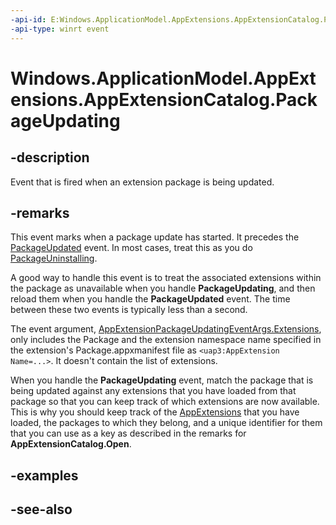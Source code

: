 ```yaml
---
-api-id: E:Windows.ApplicationModel.AppExtensions.AppExtensionCatalog.PackageUpdating
-api-type: winrt event
---
```


<!-- Event syntax
public event Windows.Foundation.TypedEventHandler PackageUpdating<Windows.ApplicationModel.AppExtensions.AppExtensionCatalog,  Windows.ApplicationModel.AppExtensions.AppExtensionPackageUpdatingEventArgs>
-->

# Windows.ApplicationModel.AppExtensions.AppExtensionCatalog.PackageUpdating

## -description
Event that is fired when an extension package is being updated.

## -remarks
This event marks when a package update has started. It precedes the [PackageUpdated](appextensioncatalog_packageupdated.md) event. In most cases, treat this as you do  [PackageUninstalling](appextensioncatalog_packageuninstalling.md).

A good way to handle this event is to treat the associated extensions within the package as unavailable when you handle **PackageUpdating**, and then reload them when you handle the **PackageUpdated** event. The time between these two events is typically less than a second.  

The event argument, [AppExtensionPackageUpdatingEventArgs.Extensions](appextensionpackageupdatingeventargs.md), only includes the Package and the extension namespace name specified in the extension's Package.appxmanifest file as  `<uap3:AppExtension Name=...>`. It doesn't contain the list of extensions.

When you handle the **PackageUpdating** event, match the package that is being updated against any extensions that you have loaded from that package so that you can keep track of which extensions are now available. This is why you should keep track of the [AppExtensions](appextension.md) that you have loaded, the packages to which they belong, and a unique identifier for them that you can use as a key as described in the remarks for **AppExtensionCatalog.Open**.

## -examples

## -see-also
